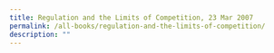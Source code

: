```yaml
---
title: Regulation and the Limits of Competition, 23 Mar 2007
permalink: /all-books/regulation-and-the-limits-of-competition/
description: ""
---
```

